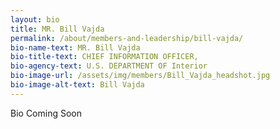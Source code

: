 ```yaml
---
layout: bio
title: MR. Bill Vajda
permalink: /about/members-and-leadership/bill-vajda/
bio-name-text: MR. Bill Vajda
bio-title-text: CHIEF INFORMATION OFFICER,
bio-agency-text: U.S. DEPARTMENT OF Interior
bio-image-url: /assets/img/members/Bill_Vajda_headshot.jpg
bio-image-alt-text: Bill Vajda
---
```


Bio Coming Soon 
